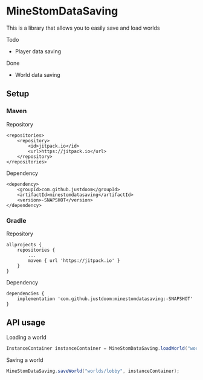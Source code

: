 # MineStomDataSaving

This is a library that allows you to easily save and load worlds

Todo
- Player data saving

Done
- World data saving

## Setup

### Maven

Repository
```
<repositories>
	<repository>
	    <id>jitpack.io</id>
	    <url>https://jitpack.io</url>
	</repository>
</repositories>
```

Dependency
```
<dependency>
	<groupId>com.github.justdoom</groupId>
	<artifactId>minestomdatasaving</artifactId>
    <version>-SNAPSHOT</version>
</dependency>
```

### Gradle

Repository
```
allprojects {
	repositories {
		...
		maven { url 'https://jitpack.io' }
	}
}
```

Dependency
```
dependencies {
    implementation 'com.github.justdoom:minestomdatasaving:-SNAPSHOT'
}
```

## API usage

Loading a world
```java
InstanceContainer instanceContainer = MineStomDataSaving.loadWorld("worlds/lobby");
```

Saving a world
```java
MineStomDataSaving.saveWorld("worlds/lobby", instanceContainer);
```
